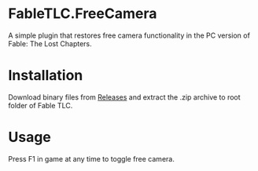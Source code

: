 # FableTLC.FreeCamera

A simple plugin that restores free camera functionality in the PC version of Fable: The Lost Chapters.

# Installation

Download binary files from [Releases](https://github.com/ermaccer/FableTLC.FreeCamera/releases) and extract the .zip
archive to root folder of Fable TLC.

# Usage

Press F1 in game at any time to toggle free camera.
